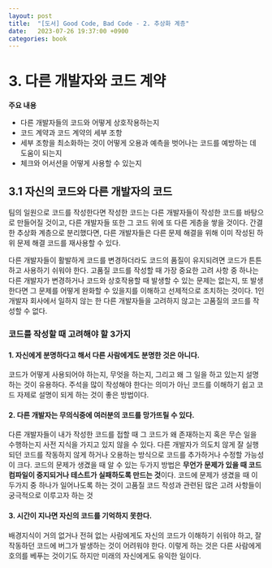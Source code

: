 ```yaml
---
layout: post
title:  "[도서] Good Code, Bad Code - 2. 추상화 계층"
date:   2023-07-26 19:37:00 +0900
categories: book
---
```


# 3. 다른 개발자와 코드 계약
**주요 내용**
- 다른 개발자들의 코드와 어떻게 상호작용하는지
- 코드 계약과 코드 계약의 세부 조항
- 세부 조항을 최소화하는 것이 어떻게 오용과 예측을 벗어나는 코드를 예방하는 데 도움이 되는지
- 체크와 어서션을 어떻게 사용할 수 있는지

## 3.1 자신의 코드와 다른 개발자의 코드
팀의 일원으로 코드를 작성한다면 작성한 코드는 다른 개발자들이 작성한 코드를 바탕으로 만들어질 것이고, 
다른 개발자들 또한 그 코드 위에 또 다른 게층을 쌓을 것이다.
간결한 추상화 계층으로 분리했다면, 다른 개발자들은 다른 문제 해결을 위해 이미 작성된 하위 문제 해결 코드를 재사용할 수 있다.

다른 개발자들이 활발하게 코드를 변경하더라도 코드의 품질이 유지되려면 코드가 튼튼하고 사용하기 쉬워야 한다.
고품질 코드를 작성할 때 가장 중요한 고려 사항 중 하나는 다른 개발자가 변경하거나 코드와 상호작용할 때 발생할 수 있는 문제는 없는지,
또 발생한다면 그 문제를 어떻게 완화할 수 있을지를 이해하고 선제적으로 조치하는 것이다.
1인 개발자 회사에서 일하지 않는 한 다른 개발자들을 고려하지 않고는 고품질의 코드를 작성할 수 없다.

### 코드를 작성할 때 고려해야 할 3가지
#### 1. 자신에게 분명하다고 해서 다른 사람에게도 분명한 것은 아니다.
코드가 어떻게 사용되어야 하는지, 무엇을 하는지, 그리고 왜 그 일을 하고 있는지 설명하는 것이 유용하다. 
주석을 많이 작성해야 한다는 의미가 아닌 코드를 이해하기 쉽고 코드 자제로 설명이 되게 하는 것이 좋은 방법이다.

#### 2. 다른 개발자는 무의식중에 여러분의 코드를 망가뜨릴 수 있다.
다른 개발자들이 내가 작성한 코드를 접할 때 그 코드가 왜 존재하는지 혹은 무슨 일을 수행하는지 사전 지식을 가지고 있지 않을 수 있다.
다른 개발자가 의도치 않게 잘 실행되던 코드를 작동하지 않게 하거나 오용하는 방식으로 코드를 추가하거나 수정할 가능성이 크다.
코드의 문제가 생겼을 때 알 수 있는 두가지 방법은 **무언가 문제가 있을 때 코드 컴파일이 중지되거나 테스트가 실패하도록 만드는 것**이다. 
코드에 문제가 생겼을 때 이 두가지 중 하나가 일어나도록 하는 것이 고품질 코드 작성과 관련된 많은 고려 사항들이 궁극적으로 이루고자 하는 것

#### 3. 시간이 지나면 자신의 코드를 기억하지 못한다.
배경지식이 거의 없거나 전혀 없는 사람에게도 자신의 코드가 이해하기 쉬워야 하고, 잘 작동하던 코드에 버그가 발생하는 것이 어려워야 한다.
이렇게 하는 것은 다른 사람에게 호의를 베푸는 것이기도 하지만 미래의 자신에게도 유익한 일이다.



